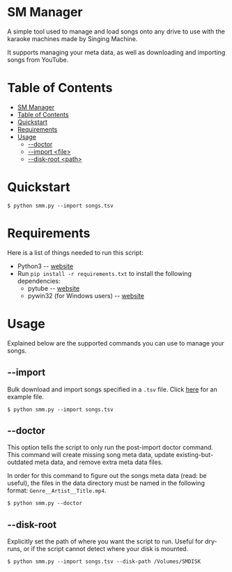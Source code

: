 SM Manager
==========

A simple tool used to manage and load songs onto any drive to use with the karaoke machines made by Singing Machine.

It supports managing your meta data, as well as downloading and importing songs from YouTube.


Table of Contents
====================

<!--ts-->
   * [SM Manager](#sm-manager)
   * [Table of Contents](#table-of-contents)
   * [Quickstart](#quickstart)
   * [Requirements](#requirements)
   * [Usage](#usage)
     * [--doctor](#--doctor)
     * [--import \<file\>](#--import-)
     * [--disk-root \<path\>](#--disk-root-)
<!--te-->


Quickstart
==========

```
$ python smm.py --import songs.tsv
```


Requirements
============

Here is a list of things needed to run this script:
  * Python3 -- [website](https://www.python.org/about/gettingstarted/)
  * Run `pip install -r requirements.txt` to install the following dependencies:
    * pytube -- [website](https://github.com/nficano/pytube)
    * pywin32 (for Windows users) -- [website](https://pypi.org/project/pywin32/)


Usage
=====

Explained below are the supported commands you can use to manage your songs.


--import <file>
---------------

Bulk download and import songs specified in a `.tsv` file. Click [here](songs.tsv)
for an example file.

```
$ python smm.py --import songs.tsv
```


--doctor
--------

This option tells the script to only run the post-import doctor command. This command
will create missing song meta data, update existing-but-outdated meta data, and remove
extra meta data files.

In order for this command to figure out the songs meta data (read: be useful), the files
in the data directory must be named in the following format: `Genre__Artist__Title.mp4`.

```
$ python smm.py --doctor
```


--disk-root <path>
------------------

Explicitly set the path of where you want the script to run. Useful for
dry-runs, or if the script cannot detect where your disk is mounted.

```
$ python smm.py --import songs.tsv --disk-path /Volumes/SMDISK
```
